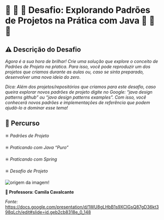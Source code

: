 # :beginner: :beginner: :beginner: Desafio: Explorando Padrões de Projetos na Prática com Java :beginner: :beginner: :beginner: #



## :warning: Descrição do Desafio

*Agora é a sua hora de brilhar! Crie uma solução que explore o conceito de Padrões de Projeto na pŕatica. Para isso, você pode reproduzir um dos projetos que criamos durante as aulas ou, caso se sinta preparado, desenvolver uma nova ideia do zero*.

*Dica: Além dos projetos/repositórios que criamos para este desafio, caso queira explorar novos padrões de projeto digite no Google: “java design patterns github” ou “java design patterns examples”. Com isso, você conhecerá novos padrões e implementações de referência que podem ajudá-lo a dominar esse tema!*

## :children_crossing: Percurso ##

:eight_spoked_asterisk: *Padrões de Projeto*

:eight_spoked_asterisk: *Praticando com Java “Puro”*

:eight_spoked_asterisk: *Praticando com Spring*

:eight_spoked_asterisk: *Desafio de Projeto*

![origem da imagem!](https://www.analyticsinsight.net/wp-content/uploads/2022/09/Java-19-comes-with-an-open-source-twist-All-you-need-to-know.jpg)

**:woman: Professora: Camila Cavalcante**

*Fonte:* https://docs.google.com/presentation/d/1WU8gLHbB1s9XCIGsQ87gD36kt398qLch/edit#slide=id.geb2cb8318e_0_148
